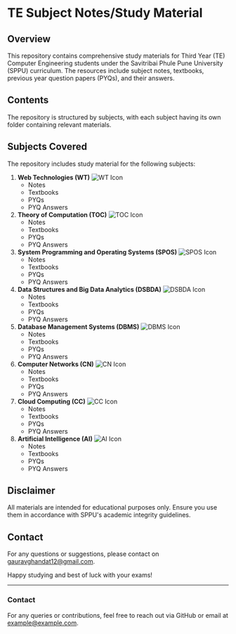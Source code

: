 # TE Subject Notes/Study Material

## Overview
This repository contains comprehensive study materials for Third Year (TE) Computer Engineering students under the Savitribai Phule Pune University (SPPU) curriculum. The resources include subject notes, textbooks, previous year question papers (PYQs), and their answers.

## Contents
The repository is structured by subjects, with each subject having its own folder containing relevant materials.

## Subjects Covered
The repository includes study material for the following subjects:

1. **Web Technologies (WT)** ![WT Icon](https://img.icons8.com/ios/452/html-5.png)
   - Notes  
   - Textbooks  
   - PYQs  
   - PYQ Answers 
2. **Theory of Computation (TOC)** ![TOC Icon](https://img.icons8.com/ios/452/code.png)
   - Notes  
   - Textbooks  
   - PYQs  
   - PYQ Answers 
3. **System Programming and Operating Systems (SPOS)** ![SPOS Icon](https://img.icons8.com/ios/452/computer.png)
   - Notes  
   - Textbooks  
   - PYQs  
   - PYQ Answers 
4. **Data Structures and Big Data Analytics (DSBDA)** ![DSBDA Icon](https://img.icons8.com/ios/452/data-sheet.png)
   - Notes  
   - Textbooks  
   - PYQs  
   - PYQ Answers 
5. **Database Management Systems (DBMS)** ![DBMS Icon](https://img.icons8.com/ios/452/database.png)
   - Notes  
   - Textbooks  
   - PYQs  
   - PYQ Answers 
6. **Computer Networks (CN)** ![CN Icon](https://img.icons8.com/ios/452/network.png)
   - Notes  
   - Textbooks  
   - PYQs  
   - PYQ Answers 
7. **Cloud Computing (CC)** ![CC Icon](https://img.icons8.com/ios/452/cloud.png)
   - Notes  
   - Textbooks  
   - PYQs  
   - PYQ Answers 
8. **Artificial Intelligence (AI)** ![AI Icon](https://img.icons8.com/ios/452/artificial-intelligence.png)
   - Notes  
   - Textbooks  
   - PYQs  
   - PYQ Answers   


## Disclaimer
All materials are intended for educational purposes only. Ensure you use them in accordance with SPPU's academic integrity guidelines.

## Contact

For any questions or suggestions, please contact on gauravghandat12@gmail.com.

Happy studying and best of luck with your exams!

---

### Contact
For any queries or contributions, feel free to reach out via GitHub or email at example@example.com.

